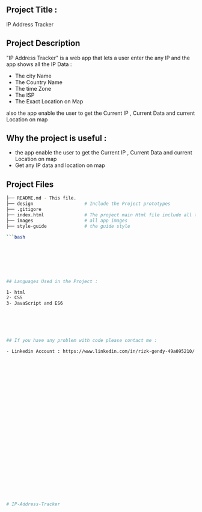 ## Project Title :

IP Address Tracker




## Project Description

 "IP Address Tracker"  is a web app that lets a user enter the any IP and the app shows all the IP Data :

- The city Name 
- The Country Name 
- The time Zone
- The ISP
- The Exact Location on Map 

also the app enable the user to get the Current IP , Current Data and current Location on map 




 

## Why the project is useful :

- the app enable the user to get the Current IP ,
 Current Data and current Location on map 
- Get any IP data and location on map
  








## Project Files
```bash
├── README.md - This file.
├── design                   # Include the Project prototypes
├── .gitigore                
├── index.html               # The project main Html file include all the project code (html,css,JS)
├── images                   # all app images
├── style-guide              # the guide style

```bash     
    
    
    
    
    
  

## Languages Used in the Project :

1- html 
2- CSS
3- JavaScript and ES6 






## If you have any problem with code please contact me :

- Linkedin Account : https://www.linkedin.com/in/rizk-gendy-49a095210/




























# IP-Address-Tracker
